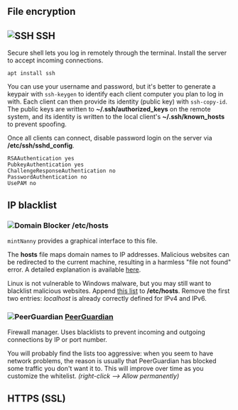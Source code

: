## File encryption ##

## ![][img-gnome-terminal] SSH ##

Secure shell lets you log in remotely through the terminal.  Install the server to accept incoming connections.

`apt install ssh`

You can use your username and password, but it's better to generate a keypair with `ssh-keygen` to identify each client computer you plan to log in with.  Each client can then provide its identity (public key) with `ssh-copy-id`.  The public keys are written to **~/.ssh/authorized_keys** on the remote system, and its identity is written to the local client's **~/.ssh/known_hosts** to prevent spoofing.

Once all clients can connect, disable password login on the server via **/etc/ssh/sshd_config**.

```text
RSAAuthentication yes
PubkeyAuthentication yes
ChallengeResponseAuthentication no
PasswordAuthentication no
UsePAM no
```

## IP blacklist ##

### ![][img-mintnanny] /etc/hosts ###

`mintNanny` provides a graphical interface to this file.

The **hosts** file maps domain names to IP addresses.  Malicious websites can be redirected to the current machine, resulting in a harmless "file not found" error.  A detailed explanation is available [here][link-mvps].

Linux is not vulnerable to Windows malware, but you may still want to blacklist malicious websites.  Append [this list][link-mvps-hosts] to **/etc/hosts**.  Remove the first two entries: _localhost_ is already correctly defined for IPv4 and IPv6.

### ![][img-pgl] [PeerGuardian][homepage-pgl] <a id="peerguardian"/> ###

Firewall manager.  Uses blacklists to prevent incoming and outgoing connections by IP or port number.

You will probably find the lists too aggressive: when you seem to have network problems, the reason is usually that PeerGuardian has blocked some traffic you don't want it to.  This will improve over time as you customize the whitelist.  _(right-click --> Allow permanently)_

## HTTPS (SSL) ##



[homepage-pgl]: http://moblock-deb.sourceforge.net/

[img-gnome-terminal]: gnome-terminal.png "SSH"
[img-pgl]: pgl-gui.png "PeerGuardian"
[img-mintnanny]: mintnanny.png "Domain Blocker"

[link-mvps]: http://winhelp2002.mvps.org/hosts.htm
[link-mvps-hosts]: http://winhelp2002.mvps.org/hosts.txt